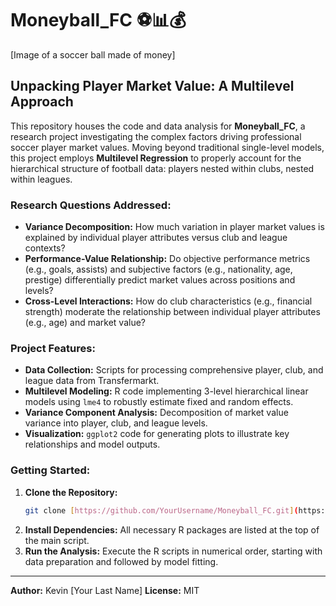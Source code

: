 # Moneyball_FC ⚽📊💰

[Image of a soccer ball made of money]

## Unpacking Player Market Value: A Multilevel Approach

This repository houses the code and data analysis for **Moneyball_FC**, a research project investigating the complex factors driving professional soccer player market values. Moving beyond traditional single-level models, this project employs **Multilevel Regression** to properly account for the hierarchical structure of football data: players nested within clubs, nested within leagues.

### Research Questions Addressed:

* **Variance Decomposition:** How much variation in player market values is explained by individual player attributes versus club and league contexts?
* **Performance-Value Relationship:** Do objective performance metrics (e.g., goals, assists) and subjective factors (e.g., nationality, age, prestige) differentially predict market values across positions and levels?
* **Cross-Level Interactions:** How do club characteristics (e.g., financial strength) moderate the relationship between individual player attributes (e.g., age) and market value?

### Project Features:

* **Data Collection:** Scripts for processing comprehensive player, club, and league data from Transfermarkt.
* **Multilevel Modeling:** R code implementing 3-level hierarchical linear models using `lme4` to robustly estimate fixed and random effects.
* **Variance Component Analysis:** Decomposition of market value variance into player, club, and league levels.
* **Visualization:** `ggplot2` code for generating plots to illustrate key relationships and model outputs.

### Getting Started:

1.  **Clone the Repository:**
    ```bash
    git clone [https://github.com/YourUsername/Moneyball_FC.git](https://github.com/YourUsername/Moneyball_FC.git)
    ```
2.  **Install Dependencies:** All necessary R packages are listed at the top of the main script.
3.  **Run the Analysis:** Execute the R scripts in numerical order, starting with data preparation and followed by model fitting.

---
**Author:** Kevin [Your Last Name]
**License:** MIT
